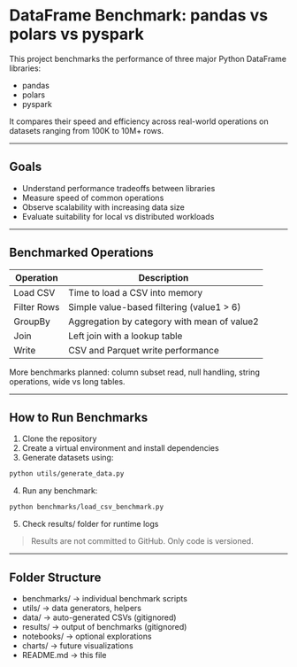 # DataFrame Benchmark: pandas vs polars vs pyspark

This project benchmarks the performance of three major Python DataFrame libraries:

- pandas
- polars
- pyspark

It compares their speed and efficiency across real-world operations on datasets ranging from 100K to 10M+ rows.

---

## Goals

- Understand performance tradeoffs between libraries
- Measure speed of common operations
- Observe scalability with increasing data size
- Evaluate suitability for local vs distributed workloads

---

## Benchmarked Operations

| Operation        | Description                                     |
|------------------|-------------------------------------------------|
| Load CSV         | Time to load a CSV into memory                 |
| Filter Rows      | Simple value-based filtering (value1 > 6)      |
| GroupBy          | Aggregation by category with mean of value2    |
| Join             | Left join with a lookup table                  |
| Write            | CSV and Parquet write performance              |

More benchmarks planned: column subset read, null handling, string operations, wide vs long tables.

---

## How to Run Benchmarks

1. Clone the repository
2. Create a virtual environment and install dependencies
3. Generate datasets using:

```bash
python utils/generate_data.py
```

4. Run any benchmark:

```bash
python benchmarks/load_csv_benchmark.py
```

5. Check results/ folder for runtime logs

> Results are not committed to GitHub. Only code is versioned.

---

## Folder Structure

- benchmarks/ → individual benchmark scripts
- utils/ → data generators, helpers
- data/ → auto-generated CSVs (gitignored)
- results/ → output of benchmarks (gitignored)
- notebooks/ → optional explorations
- charts/ → future visualizations
- README.md → this file
